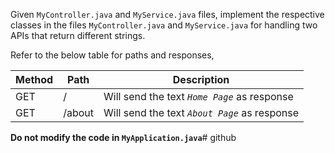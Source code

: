 Given `MyController.java` and `MyService.java` files, implement the respective classes in the files `MyController.java` and `MyService.java` for handling two APIs that return different strings.

Refer to the below table for paths and responses,

| Method | Path   | Description                                        |
| ------ | ------ | -------------------------------------------------- |
| GET    | /      | Will send the text <i>`Home Page`</i> as response  |
| GET    | /about | Will send the text <i>`About Page`</i> as response |


**Do not modify the code in `MyApplication.java`**# github
